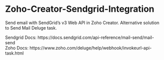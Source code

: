 # Zoho-Creator-Sendgrid-Integration
Send email with SendGrid’s v3 Web API in Zoho Creator. Alternative solution to Send Mail Deluge task.
<p>Sendgrid Docs: https://docs.sendgrid.com/api-reference/mail-send/mail-send
<br>Zoho Docs: https://www.zoho.com/deluge/help/webhook/invokeurl-api-task.html

